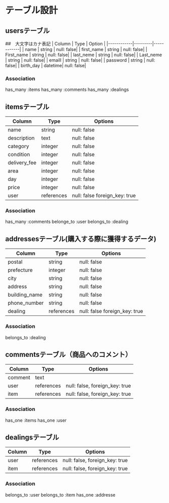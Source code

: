 # テーブル設計

## usersテーブル
##　大文字はカナ表記
| Column     | Type    | Option     |
|------------|---------|------------|
| name       | string  | null: false|
| first_name | string  | null: false|
| First_name | string  | null: false|
| last_neme  | string  | null: false|
| Last_neme  | string  | null: false|
| emaill     | string  | null: false|
| password   | string  | null: false|
| birth_day  | datetime| null: false|

### Association

has_many :items 
has_many :comments
has_many :dealings

## itemsテーブル
| Column      | Type      | Options     |
| ------------| --------- | ----------- |
| name        | string    | null: false |
| description | text      | null: false |
| category    | integer   | null: false |
| condition   | integer   | null: false |
| delivery_fee| integer   | null: false |
| area        | integer   | null: false |
| day         | integer   | null: false |
| price       | integer   | null: false |
| user        | references| null: false  foreign_key: true|


### Association

has_many :comments
belonge_to :user
belongs_to :dealing

## addressesテーブル(購入する際に獲得するデータ)

| Column       | Type       | Options     |
| ------------ | ---------- | ----------- |
| postal       | string    | null: false |
| prefecture   | integer    | null: false |
| city         | string     | null: false |
| address      | string     | null: false |
| building_name| string     | null: false |
| phone_number | string     | null: false |
| dealing      | references | null: false foreign_key: true|

### Association
belongs_to :dealing

## commentsテーブル（商品へのコメント）

| Column  | Type       | Options                        |
| ------- | ---------- | ------------------------------ |
| comment | text       |                                |
| user    | references | null: false, foreign_key: true |
| item    | references | null: false, foreign_key: true |

### Association

has_one :items
has_one :user

 ## dealingsテーブル
| Column  | Type       | Options                        |
| ------- | ---------- | ------------------------------ |
| user    | references | null: false, foreign_key: true |
| item    | references | null: false, foreign_key: true |

### Association
belongs_to :user
belongs_to :item
has_one    :addresse